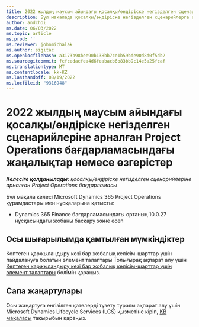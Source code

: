 ```yaml
---
title: 2022 жылдың маусым айындағы қосалқы/өндіріске негізделген сценарийлеріне арналған Project Operations бағдарламасындағы жаңалықтар немесе өзгерістер
description: Бұл мақалада қосалқы/өндіріске негізделген сценарийлерге арналған Project Operations шығарылымының 2022 жылғы маусым айындағы сапалық жаңартулары туралы ақпарат берілген.
author: andchoi
ms.date: 06/03/2022
ms.topic: article
ms.prod: ''
ms.reviewer: johnmichalak
ms.author: sigitac
ms.openlocfilehash: a3173b98bee90b138bb7ce1b59bde90d8d0f5db2
ms.sourcegitcommit: fcfcedacfea4d6feabacb6b83bb9c14e5a25fcaf
ms.translationtype: MT
ms.contentlocale: kk-KZ
ms.lasthandoff: 08/19/2022
ms.locfileid: "9316948"
---
```

# <a name="whats-new-or-changed-in-project-operations-june-2022-for-stockedproduction-based-scenarios"></a>2022 жылдың маусым айындағы қосалқы/өндіріске негізделген сценарийлеріне арналған Project Operations бағдарламасындағы жаңалықтар немесе өзгерістер

_**Келесіге қолданылады:** қосалқы/өндіріске негізделген сценарийлеріне арналған Project Operations бағдарламасы_

Бұл мақала келесі Microsoft Dynamics 365 Project Operations құрамдастары мен нұсқаларына қатысты:

- Dynamics 365 Finance бағдарламасындағы ортаның 10.0.27 нұсқасындағы жобаны басқару және есеп

## <a name="features-included-in-this-release"></a>Осы шығарылымда қамтылған мүмкіндіктер

Көптеген қаржыландыру көзі бар жобалық келісім-шарттар үшін пайдалануға болатын элемент талаптары Толығырақ ақпарат алу үшін [Көптеген қаржыландыру көзі бар жобалық келісім-шарттар үшін элемент талаптары](../multiple-funding-sources-item-req.md) бөлімін қараңыз.

## <a name="quality-updates"></a>Сапа жаңартулары

Осы жаңартуға енгізілген қателерді түзету туралы ақпарат алу үшін Microsoft Dynamics Lifecycle Services (LCS) қызметіне кіріп, [KB мақаласы](https://fix.lcs.dynamics.com/Issue/Details?bugId=673271) тақырыбын қараңыз.

